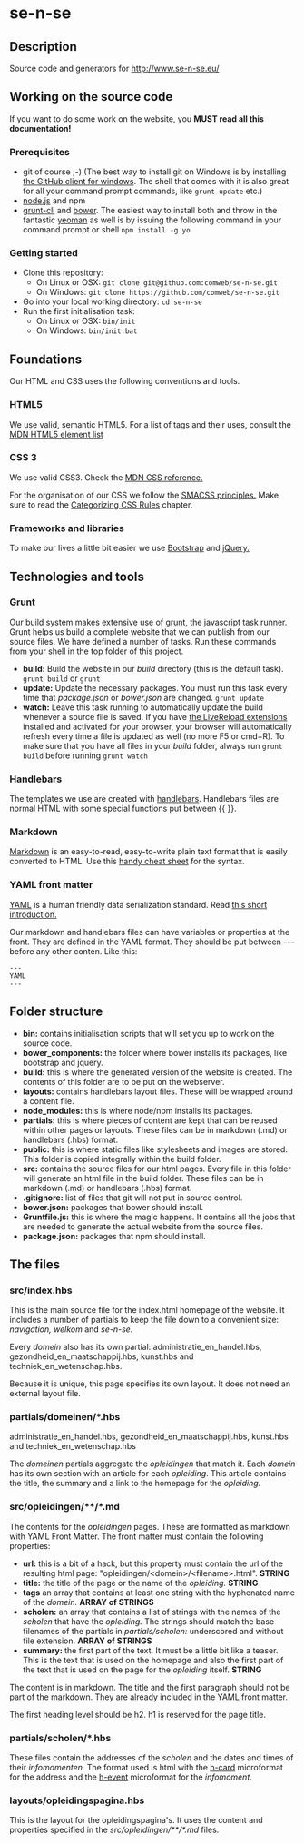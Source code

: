 # se-n-se #

## Description ##

Source code and generators for http://www.se-n-se.eu/

## Working on the source code ##

If you want to do some work on the website, you **MUST read all this documentation!**

### Prerequisites ###

* git of course ;-) (The best way to install git on Windows is by installing [the GitHub client for windows](http://windows.github.com/). The shell that comes with it is also great for all your command prompt commands, like `grunt update` etc.)
* [node.js](http://nodejs.org/) and npm
* [grunt-cli](http://gruntjs.com/) and [bower](http://bower.io/). The easiest way to install both and throw in the fantastic [yeoman](http://yeoman.io/) as well is by issuing the following command in your command prompt or shell `npm install -g yo`

### Getting started ###

* Clone this repository:
	* On Linux or OSX: `git clone git@github.com:comweb/se-n-se.git`
	* On Windows: `git clone https://github.com/comweb/se-n-se.git`
* Go into your local working directory: `cd se-n-se`
* Run the first initialisation task:
	* On Linux or OSX: `bin/init`
	* On Windows: `bin/init.bat`

## Foundations ##

Our HTML and CSS uses the following conventions and tools.

### HTML5 ###

We use valid, semantic HTML5. For a list of tags and their uses, consult the [MDN HTML5 element list](https://developer.mozilla.org/en/docs/Web/Guide/HTML/HTML5/HTML5_element_list)

### CSS 3 ###

We use valid CSS3. Check the [MDN CSS reference.](https://developer.mozilla.org/en-US/docs/Web/CSS/Reference)

For the organisation of our CSS we follow the [SMACSS principles.](http://smacss.com/) Make sure to read the [Categorizing CSS Rules](http://smacss.com/book/categorizing) chapter.

### Frameworks and libraries ###

To make our lives a little bit easier we use [Bootstrap](http://getbootstrap.com/) and [jQuery.](http://jquery.com/)

## Technologies and tools ##

### Grunt ###

Our build system makes extensive use of [grunt](http://gruntjs.com/), the javascript task runner. Grunt helps us build a complete website that we can publish from our source files. We have defined a number of tasks. Run these commands from your shell in the top folder of this project.

* **build:** Build the website in our _build_ directory (this is the default task). `grunt build` or `grunt`
* **update:** Update the necessary packages. You must run this task every time that _package.json_ or _bower.json_ are changed. `grunt update`
* **watch:** Leave this task running to automatically update the build whenever a source file is saved. If you have [the LiveReload extensions](http://feedback.livereload.com/knowledgebase/articles/86242-how-do-i-install-and-use-the-browser-extensions-) installed and activated for your browser, your browser will automatically refresh every time a file is updated as well (no more F5 or cmd+R). To make sure that you have all files in your _build_ folder, always run `grunt build` before running `grunt watch`

### Handlebars ###

The templates we use are created with [handlebars](http://handlebarsjs.com/). Handlebars files are normal HTML with some special functions put between {{ }}.

### Markdown ###

[Markdown](https://daringfireball.net/projects/markdown/) is an easy-to-read, easy-to-write plain text format that is easily converted to HTML. Use this [handy cheat sheet](https://github.com/adam-p/markdown-here/wiki/Markdown-Cheatsheet) for the syntax.

### YAML front matter ###

[YAML](http://www.yaml.org/) is a human friendly data serialization standard. Read [this short introduction.](http://statamic.com/learn/configuring/using-yaml)

Our markdown and handlebars files can have variables or properties at the front. They are defined in the YAML format. They should be put between \--- before any other conten. Like this:

```
---
YAML
---
```

## Folder structure ##

* **bin:** contains initialisation scripts that will set you up to work on the source code.
* **bower_components:** the folder where bower installs its packages, like bootstrap and jquery.
* **build:** this is where the generated version of the website is created. The contents of this folder are to be put on the webserver.
* **layouts:** contains handlebars layout files. These will be wrapped around a content file.
* **node_modules:** this is where node/npm installs its packages.
* **partials:** this is where pieces of content are kept that can be reused within other pages or layouts. These files can be in markdown (.md) or handlebars (.hbs) format.
* **public:** this is where static files like stylesheets and images are stored. This folder is copied integrally within the build folder.
* **src:** contains the source files for our html pages. Every file in this folder will generate an html file in the build folder. These files can be in markdown (.md) or handlebars (.hbs) format.
* **.gitignore:** list of files that git will not put in source control.
* **bower.json:** packages that bower should install.
* **Gruntfile.js:** this is where the magic happens. It contains all the jobs that are needed to generate the actual website from the source files.
* **package.json:** packages that npm should install.

## The files ##

### src/index.hbs ###

This is the main source file for the index.html homepage of the website. It includes a number of partials to keep the file down to a convenient size: _navigation, welkom_ and _se-n-se._

Every _domein_ also has its own partial: administratie_en_handel.hbs, gezondheid_en_maatschappij.hbs, kunst.hbs and techniek_en_wetenschap.hbs.

Because it is unique, this page specifies its own layout. It does not need an external layout file.

### partials/domeinen/*.hbs ###

administratie_en_handel.hbs, gezondheid_en_maatschappij.hbs, kunst.hbs and techniek_en_wetenschap.hbs

The _domeinen_ partials aggregate the _opleidingen_ that match it. Each _domein_ has its own section with an article for each _opleiding_. This article contains the title, the summary and a link to the homepage for the _opleiding._

### src/opleidingen/**/*.md ###

The contents for the _opleidingen_ pages. These are formatted as markdown with YAML Front Matter. The front matter must contain the following properties:

* **url:** this is a bit of a hack, but this property must contain the url of the resulting html page: "opleidingen/\<domein>/\<filename>.html". **STRING**
* **title:** the title of the page or the name of the _opleiding._ **STRING**
* **tags** an array that contains at least one string with the hyphenated name of the _domein._ **ARRAY of STRINGS**
* **scholen:** an array that contains a list of strings with the names of the _scholen_ that have the _opleiding._ The strings should match the base filenames of the partials in _partials/scholen:_ underscored and without file extension. **ARRAY of STRINGS**
* **summary:** the first part of the text. It must be a little bit like a teaser. This is the text that is used on the homepage and also the first part of the text that is used on the page for the _opleiding_ itself. **STRING**

The content is in markdown. The title and the first paragraph should not be part of the markdown. They are already included in the YAML front matter.

The first heading level should be h2. h1 is reserved for the page title.

### partials/scholen/*.hbs ###

These files contain the addresses of the _scholen_ and the dates and times of their _infomomenten._ The format used is html with the [h-card](http://microformats.org/wiki/h-card) microformat for the address and the [h-event](http://microformats.org/wiki/h-event) microformat for the _infomoment._

### layouts/opleidingspagina.hbs ###

This is the layout for the opleidingspagina's. It uses the content and properties specified in the _src/opleidingen/\**/\*.md_ files.
